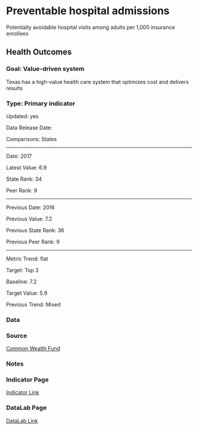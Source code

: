 # Preventable hospital admissions

Potentially avoidable hospital visits among adults per 1,000 insurance enrollees

## Health Outcomes

### Goal: Value-driven system

Texas has a high-value health care system that optimizes cost and delivers results

### Type: Primary indicator

Updated: yes

Data Release Date: 

Comparisons: States

----

Date: 2017

Latest Value: 6.9

State Rank: 34

Peer Rank: 9

----

Previous Date:  2016

Previous Value: 7.2

Previous State Rank: 36

Previous Peer Rank: 9

----

Metric Trend: flat

Target: Top 3

Baseline: 7.2

Target Value: 5.9

Previous Trend: Mixed



<!--### Value

|Year         |  Value      | Rank        | Previous Year| Previous Value | Previous Rank  | Trend| 
| ----------- | ----------- | ----------- | ----------- | ----------- | ----------- | -----------|
|    2020    |    4656      |     32     |   2019       |    53.2     |   34        |     up    |

-->
### Data
<!-- 
![map](./images/map_avoidable.PNG)

![data](./images/data_avoidable.PNG) -->


### Source

[Common Wealth Fund](https://datacenter.commonwealthfund.org/topics/preventable-hospitalizations-ages-18-64)

<!-- [AmericasHealthRankings](https://www.americashealthrankings.org/explore/annual/measure/PrevHosp/state/ALL) -->

### Notes

<!-- Latest number:

U.S. HHS, Centers for Medicare & Medicaid Services, Office of Minority Health's Mapping Medicare Disparities (MMD) Tool , 2018

Discharges following hospitalization for diabetes with short- or long-term complications, uncontrolled diabetes without complications, diabetes with lower-extremity amputation, chronic obstructive pulmonary disease, angina without a procedure, asthma, hypertension, heart failure, dehydration, bacterial pneumonia or urinary tract infection per 100,000 Medicare enrollees ages 18 and older continuously enrolled in Medicare fee-for-service Part A

Previous number:

The Dartmouth Atlas of Health Care, 2015

Number of discharges for ambulatory care-sensitive conditions per 1,000 Medicare enrollees -->

### Indicator Page

[Indicator Link](https://indicators.texas2036.org/indicator/104)

### DataLab Page

[DataLab Link](https://datalab.texas2036.org/mskvxdg/america-s-health-rankings-annual-report?accesskey=azynetc)

